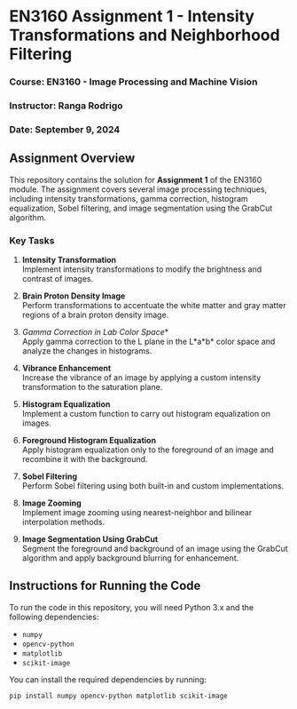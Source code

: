 # EN3160 Assignment 1 - Intensity Transformations and Neighborhood Filtering

### Course: EN3160 - Image Processing and Machine Vision
### Instructor: Ranga Rodrigo  
### Date: September 9, 2024

## Assignment Overview

This repository contains the solution for **Assignment 1** of the EN3160 module. The assignment covers several image processing techniques, including intensity transformations, gamma correction, histogram equalization, Sobel filtering, and image segmentation using the GrabCut algorithm.

### Key Tasks

1. **Intensity Transformation**  
   Implement intensity transformations to modify the brightness and contrast of images.

2. **Brain Proton Density Image**  
   Perform transformations to accentuate the white matter and gray matter regions of a brain proton density image.

3. **Gamma Correction in L*a*b* Color Space**  
   Apply gamma correction to the L plane in the L\*a\*b\* color space and analyze the changes in histograms.

4. **Vibrance Enhancement**  
   Increase the vibrance of an image by applying a custom intensity transformation to the saturation plane.

5. **Histogram Equalization**  
   Implement a custom function to carry out histogram equalization on images.

6. **Foreground Histogram Equalization**  
   Apply histogram equalization only to the foreground of an image and recombine it with the background.

7. **Sobel Filtering**  
   Perform Sobel filtering using both built-in and custom implementations.

8. **Image Zooming**  
   Implement image zooming using nearest-neighbor and bilinear interpolation methods.

9. **Image Segmentation Using GrabCut**  
   Segment the foreground and background of an image using the GrabCut algorithm and apply background blurring for enhancement.

## Instructions for Running the Code

To run the code in this repository, you will need Python 3.x and the following dependencies:

- `numpy`
- `opencv-python`
- `matplotlib`
- `scikit-image`

You can install the required dependencies by running:

```bash
pip install numpy opencv-python matplotlib scikit-image
